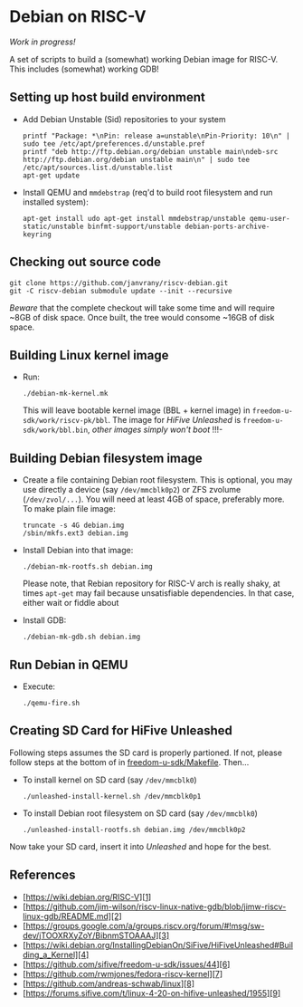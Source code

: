 # Debian on RISC-V

*Work in progress!*

A set of scripts to build a (somewhat) working Debian image 
for RISC-V. This includes (somewhat) working GDB! 

## Setting up host build environment

* Add Debian Unstable (Sid) repositories to your system

      printf "Package: *\nPin: release a=unstable\nPin-Priority: 10\n" | sudo tee /etc/apt/preferences.d/unstable.pref      
      printf "deb http://ftp.debian.org/debian unstable main\ndeb-src http://ftp.debian.org/debian unstable main\n" | sudo tee /etc/apt/sources.list.d/unstable.list
      apt-get update

* Install QEMU and `mmdebstrap` (req'd to build root filesystem and run installed system):

      apt-get install udo apt-get install mmdebstrap/unstable qemu-user-static/unstable binfmt-support/unstable debian-ports-archive-keyring

## Checking out source code

```
git clone https://github.com/janvrany/riscv-debian.git
git -C riscv-debian submodule update --init --recursive
```

*Beware* that the complete checkout will take some time and will require ~8GB of disk space. Once built, the tree would consome
~16GB of disk space.



## Building Linux kernel image

* Run:

  ```
  ./debian-mk-kernel.mk
  ```

  This will leave bootable kernel image (BBL + kernel image) in 
  `freedom-u-sdk/work/riscv-pk/bbl`. The image for 
  *HiFive Unleashed* is `freedom-u-sdk/work/bbl.bin`, *other images
  simply won't boot* !!!-

## Building Debian filesystem image

* Create a file containing Debian root filesystem. This is optional,
  you may use directly a device (say `/dev/mmcblk0p2`) or ZFS zvolume (`/dev/zvol/...`). You will need at least 4GB of space,
  preferably more. To make plain file image: 

  ```
  truncate -s 4G debian.img
  /sbin/mkfs.ext3 debian.img
  ```

* Install Debian into that image:

  ```
  ./debian-mk-rootfs.sh debian.img  

  ```

  Please note, that Rebian repository for RISC-V arch is really
  shaky, at times `apt-get` may fail because unsatisfiable dependencies. In that case, either wait or fiddle about 

* Install GDB:

  ```
  ./debian-mk-gdb.sh debian.img    
  ```  

## Run Debian in QEMU

* Execute: 

  ```
  ./qemu-fire.sh
  ```

## Creating SD Card for HiFive Unleashed

Following steps assumes the SD card is properly partioned. If not,
please follow steps at the bottom of in [freedom-u-sdk/Makefile][5].
Then...

* To install kernel on SD card (say `/dev/mmcblk0`)

  ```
  ./unleashed-install-kernel.sh /dev/mmcblk0p1
  ```

* To install Debian root filesystem on SD card (say `/dev/mmcblk0`)
 
  ```
  ./unleashed-install-rootfs.sh debian.img /dev/mmcblk0p2
  ```
Now take your SD card, insert it into *Unleashed* and hope for the best. 

## References
* [https://wiki.debian.org/RISC-V][1]
* [https://github.com/jim-wilson/riscv-linux-native-gdb/blob/jimw-riscv-linux-gdb/README.md][2]
* [https://groups.google.com/a/groups.riscv.org/forum/#!msg/sw-dev/jTOOXRXyZoY/BibnmSTOAAAJ][3]
* [https://wiki.debian.org/InstallingDebianOn/SiFive/HiFiveUnleashed#Building_a_Kernel][4]
* [https://github.com/sifive/freedom-u-sdk/issues/44][6]
* [https://github.com/rwmjones/fedora-riscv-kernel][7]
* [https://github.com/andreas-schwab/linux][8]
* [https://forums.sifive.com/t/linux-4-20-on-hifive-unleashed/1955][9]

[1]: https://wiki.debian.org/RISC-V
[2]: https://github.com/jim-wilson/riscv-linux-native-gdb/blob/jimw-riscv-linux-gdb/README.md
[3]: https://groups.google.com/a/groups.riscv.org/forum/#!msg/sw-dev/jTOOXRXyZoY/BibnmSTOAAAJ
[4]: https://wiki.debian.org/InstallingDebianOn/SiFive/HiFiveUnleashed#Building_a_Kernel
[5]: https://github.com/sifive/freedom-u-sdk/blob/master/Makefile#L228
[6]: https://github.com/sifive/freedom-u-sdk/issues/44
[7]: https://github.com/rwmjones/fedora-riscv-kernel
[8]: https://github.com/andreas-schwab/linux
[9]: https://forums.sifive.com/t/linux-4-20-on-hifive-unleashed/1955

